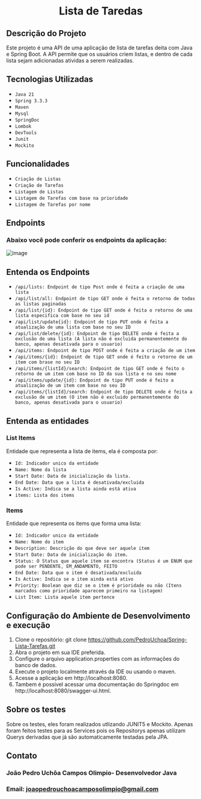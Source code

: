 <h1 align="center"> Lista de Taredas </h1>

## Descrição do Projeto
Este projeto é uma API de uma aplicação de lista de tarefas deita com Java e Spring Boot. A API permite que os usuários criem listas, e dentro de cada lista sejam adicionadas atividas a serem realizadas.

## Tecnologias Utilizadas
- ``Java 21``
- ``Spring 3.3.3``
- ``Maven``
- ``Mysql``
- ``SpringDoc``
- ``Lombok``
- ``DevTools``
- ``Junit``
- ``Mockito``

## Funcionalidades

- ``Criação de Listas``
- ``Criação de Tarefas``
- ``Listagem de Listas``
- ``Listagem de Tarefas com base na prioridade``
- ``Listagem de Tarefas por nome``

## Endpoints
### Abaixo você pode conferir os endpoints da aplicação:
![image](https://github.com/user-attachments/assets/a1fa6835-36a4-4421-8a8c-3f92c87c4df1)

## Entenda os Endpoints
- ``/api/lists: Endpoint de tipo Post onde é feita a criação de uma lista``
- ``/api/list/all: Endpoint de tipo GET onde é feita o retorno de todas as listas paginadas``
- ``/api/list/{id}: Endpoint de tipo GET onde é feita o retorno de uma lista especifica com base no seu id``
- ``/api/list/update{id}: Endpoint de tipo PUT onde é feita a atualização de uma lista com base no seu ID``
- ``/api/list/delete/{id}: Endpoint de tipo DELETE onde é feita a exclusão de uma lista (A lista não é excluida permanentemente do banco, apenas desativada para o usuario)``
- ``/api/items: Endpoint de tipo POST onde é feita a criação de um item``
- ``/api/items/{id}: Endpoint de tipo GET onde é feito o retorno de um item com brase no seu ID ``
- ``/api/items/{listId}/search: Endpoint de tipo GET onde é feito o retorno de um item com base no ID da sua lista e no seu nome``
- ``/api/items/update/{id}: Endpoint de tipo PUT onde é feito a atualização de um item com base no seu ID``
- ``/api/items/{listId}/search: Endpoint de tipo DELETE onde é feita a exclusão de um item (O item não é excluido permanentemente do banco, apenas desativada para o usuario)``  

## Entenda as entidades

### List Items
Entidade que representa a lista de items, ela é composta por:
- ``Id: Indicador unico da entidade``
- ``Name: Nome da lista``
- ``Start Date: Data de inicialização da lista.``
- ``End Date: Data que a lista é desativada/excluida``
- ``Is Active: Indica se a lista ainda está ativa``
- ``items: Lista dos items``

### Items
Entidade que representa os items que forma uma lista:
- ``Id: Indicador unico da entidade``
- ``Name: Nome do item``
- ``Description: Descrição do que deve ser aquele item``
- ``Start Date: Data de inicialização do item.``
- ``Status: O Status que aquele item se encontra (Status é um ENUM que pode ser PENDENTE, EM_ANDAMENTO, FEITO``
- ``End Date: Data que o item é desativada/excluida``
- ``Is Active: Indica se o item ainda está ativo``
- ``Priority: Boolean que diz se o item é prioridade ou não (Itens marcados como prioridade aparecem primeiro na listagem)``
- ``List Item: Lista aquele item pertence``

## Configuração do Ambiente de Desenvolvimento e execução

1. Clone o repositório: git clone https://github.com/PedroUchoa/Spring-Lista-Tarefas.git
2. Abra o projeto em sua IDE preferida.
3. Configure o arquivo application.properties com as informações do banco de dados.
4. Execute o projeto localmente através da IDE ou usando o maven.
5. Acesse a aplicação em http://localhost:8080.
6. Tambem é possivel acessar uma documentação do Springdoc em http://localhost:8080/swagger-ui.html.

## Sobre os testes
Sobre os testes, eles foram realizados utlizando JUNIT5 e Mockito. Apenas foram feitos testes para as Services pois os Repositorys apenas utilizam Querys derivadas que já são automaticamente testadas pela JPA.

## Contato
### João Pedro Uchôa Campos Olimpio- Desenvolvedor Java
### Email: joaopedrouchoacamposolimpio@gmail.com

